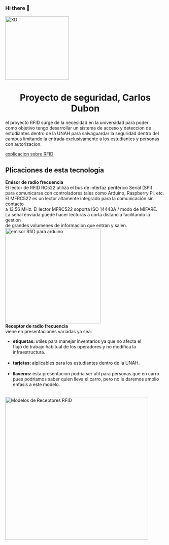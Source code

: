 ### Hi there 👋
<div id="2header" aline="center">
    <img src="https://media.giphy.com/media/13HgwGsXF0aiGY/giphy.gif" alt="XD" width="200px">
    <h1 align="center">Proyecto de seguridad, Carlos Dubon</h1>
    <p>
        el proyecto RFID surge de la necesidad en la universidad para poder <br>
        como objetivo tengo desarrollar un sistema de acceso y deteccion de <br>
        estudiantes dentro de la UNAH para salvaguardar la seguridad dentro del <br>
        campus limitando la entrada exclusivamente a los estudiantes y personas <br>
        con autorizacion.
    </p>
    <a href="https://www.youtube.com/watch?v=66XNRc_74P4" target = "_blank" >explicacion sobre RFID </a>
    <!--Componentes y descripcion breve-->
    <h2 >Plicaciones de esta tecnologia</h2>
    <p>
        <b>Emisor de radio frecuencia</b> <br>
        El lector de RFID RC522 utiliza el bus de interfaz periférico Serial (SPI) <br>
        para comunicarse con controladores tales como Arduino, Raspberry Pi, etc. <br>
        El MFRC522 es un lector altamente integrado para la comunicación sin contacto <br>
        a 13,56 MHz. El lector MFRC522 soporta ISO 14443A / modo de MIFARE. <br> 
        La señal enviada puede hacer lecturas a corta distancia facilitando la gestion<br>
        de grandes volumenes de informacion que entran y salen. <br>
        <img src="imagenes/emisorRFID.jpg" width="300" alt="emisor RfiD para arduino" title="EmisorRFID"> <br>
        <b>Receptor de radio frecuencia</b> <br>
        viene en presentaciones variadas ya sea: 
        <!--lista de Receptores-->
            <ul>
                <li><b>etiquetas: </b>utiles para manejar inventarios ya que no afecta el <br>
                 flujo de trabajo habitual de los operadores y no modifica la infraestructura.  </li><br>
                <li><b>tarjetas: </b> alplicables para los estudiantes dentro de la UNAH. </li><br>
                <li> <b>llaveros: </b> esta presentacion podria ser util para personas que en carro <br>
                pues podriamos saber quien lleva el carro, pero no le daremos amplio enfasis a este modelo. </li> <br>
            </ul>
    <img class= "ModRecep" src="imagenes/ModelosReceptor.jpg" width="450" alt="Modelos de Receptores RFID" title="Modelos Receptores RFID (tarjeta, etiqueta, llavero)">
</div>
<!--
**carlos-dubo/carlos-dubo** is a ✨ _special_ ✨ repository because its `README.md` (this file) appears on your GitHub profile.

Here are some ideas to get you started:

- 🔭 I’m currently working on ...
- 🌱 I’m currently learning ...
- 👯 I’m looking to collaborate on ...
- 🤔 I’m looking for help with ...
- 💬 Ask me about ...
- 📫 How to reach me: ...
- 😄 Pronouns: ...
- ⚡ Fun fact: ...
-->

